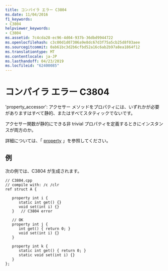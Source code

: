 ```yaml
---
title: コンパイラ エラー C3804
ms.date: 11/04/2016
f1_keywords:
- C3804
helpviewer_keywords:
- C3804
ms.assetid: 7c4cda28-ec96-4d04-937b-36dbd9944722
ms.openlocfilehash: c3c00d1d07306a9e8dc67d3f75a5cb25d8f03aee
ms.sourcegitcommit: 0ab61bc3d2b6cfbd52a16c6ab2b97a8ea1864f12
ms.translationtype: MT
ms.contentlocale: ja-JP
ms.lasthandoff: 04/23/2019
ms.locfileid: "62400085"
---
```

# <a name="compiler-error-c3804"></a>コンパイラ エラー C3804

'property_accessor': アクセサー メソッドをプロパティには、いずれかが必要がありますはすべて静的、またはすべてスタティックでないです。

アクセサー関数が静的にできる非 trivial プロパティを定義するときにインスタンスが両方のか。

詳細については、「 [property](../../extensions/property-cpp-component-extensions.md) 」を参照してください。

## <a name="example"></a>例

次の例では、C3804 が生成されます。

```
// C3804.cpp
// compile with: /c /clr
ref struct A {

   property int i {
      static int get() {}
      void set(int i) {}
   }   // C3804 error

   // OK
   property int j {
      int get() { return 0; }
      void set(int i) {}
   }

   property int k {
      static int get() { return 0; }
      static void set(int i) {}
   }
};
```